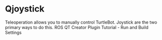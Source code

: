 # Qjoystick
Teleoperation allows you to manually control TurtleBot. Joystick are the two primary ways to do this.
ROS QT Creator Plugin Tutorial - Run and Build Settings

